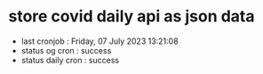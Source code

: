 # store covid daily api as json data

- last cronjob : Friday, 07 July 2023 13:21:08
- status og cron : success
- status daily cron : success
      
      